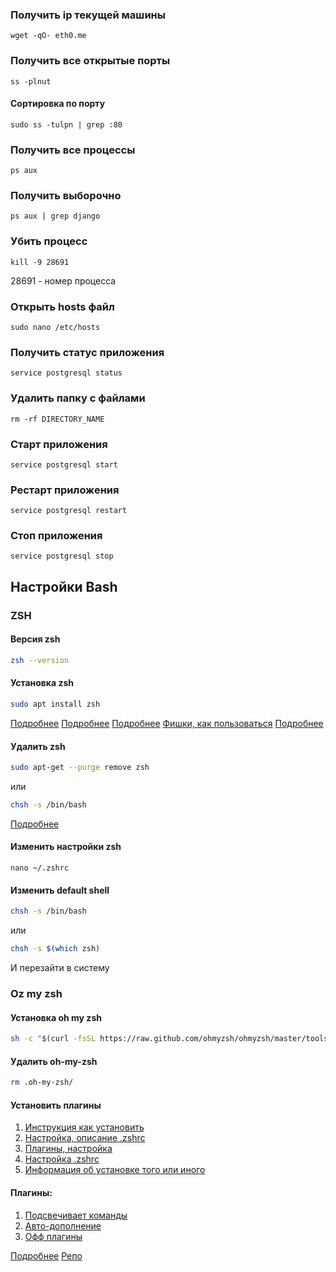 ### Получить ip текущей машины
```
wget -qO- eth0.me
```

### Получить все открытые порты 
```ss -plnut```
#### Сортировка по порту
```sudo ss -tulpn | grep :80```

### Получить все процессы
```
ps aux
```

### Получить выборочно
```
ps aux | grep django
```
    
### Убить процесс
```
kill -9 28691
```
28691 - номер процесса


### Открыть hosts файл
```
sudo nano /etc/hosts
```


### Получить статус приложения
```
service postgresql status
```

### Удалить папку с файлами
```
rm -rf DIRECTORY_NAME
```

### Старт приложения
```
service postgresql start
```

### Рестарт приложения
```
service postgresql restart
```

### Стоп приложения
```
service postgresql stop
```


## Настройки Bash
### ZSH
#### Версия zsh
```bash
zsh --version
```
#### Установка zsh
```bash
sudo apt install zsh
```
[Подробнее](https://losst.ru/nastrojka-zsh-i-oh-my-zsh)
[Подробнее](http://members.wolfram.com/meng/pages/computing/installing_and_configuring/installing_and_configuring_zsh/#.YXkjI5ozZhG)
[Подробнее](https://www.youtube.com/watch?v=HgI_DJEX0rk)
[Фишки, как пользоваться](https://www.youtube.com/watch?v=f3WUVtcR8YE)
[Подробнее]()

#### Удалить zsh
```bash
sudo apt-get --purge remove zsh
```
или
```bash
chsh -s /bin/bash
```
[Подробнее](https://ubuntugeeks.com/questions/156577/remove-zsh-from-ubuntu-16-04)

#### Изменить настройки zsh
```
nano ~/.zshrc
```

#### Изменить default shell
```bash
chsh -s /bin/bash
```
или
```bash
chsh -s $(which zsh)
```
И перезайти в систему

### Oz my zsh
#### Установка oh my zsh
```bash 
sh -c "$(curl -fsSL https://raw.github.com/ohmyzsh/ohmyzsh/master/tools/install.sh)"
```

#### Удалить oh-my-zsh
```bash
rm .oh-my-zsh/
```

#### Установить плагины
1. [Инструкция как установить](https://youtu.be/ZNHkS4EnXhQ)
2. [Настройка, описание .zshrc](https://dev-props.com/notes/zsh/)
5. [Плагины, настройка](https://losst.ru/nastrojka-zsh-i-oh-my-zsh)
6. [Настройка .zshrc](https://niklan.net/blog/149)
7. [Информация об установке того или иного](https://wiki.rtzra.ru/ubuntu/zsh-oh-my-zsh)


#### Плагины:
1. [Подсвечивает команды](https://github.com/zsh-users/zsh-syntax-highlighting/blob/master/INSTALL.md)
2. [Авто-дополнение](https://github.com/zsh-users/zsh-autosuggestions/blob/master/INSTALL.md)
3. [Офф плагины](https://github.com/ohmyzsh/ohmyzsh/wiki/Plugins)


[Подробнее](https://ohmyz.sh/#install)
[Репо](https://github.com/ohmyzsh/ohmyzsh)
